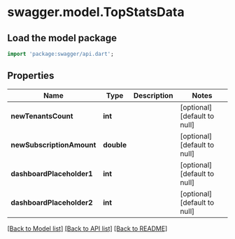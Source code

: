 # swagger.model.TopStatsData

## Load the model package
```dart
import 'package:swagger/api.dart';
```

## Properties
Name | Type | Description | Notes
------------ | ------------- | ------------- | -------------
**newTenantsCount** | **int** |  | [optional] [default to null]
**newSubscriptionAmount** | **double** |  | [optional] [default to null]
**dashboardPlaceholder1** | **int** |  | [optional] [default to null]
**dashboardPlaceholder2** | **int** |  | [optional] [default to null]

[[Back to Model list]](../README.md#documentation-for-models) [[Back to API list]](../README.md#documentation-for-api-endpoints) [[Back to README]](../README.md)


